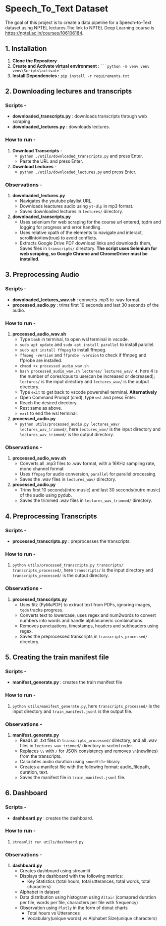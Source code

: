 # Speech_To_Text Dataset
The goal of this project is to create a data pipeline for a Speech-to-Text dataset using NPTEL lectures.The link to NPTEL Deep Learning course is https://nptel.ac.in/courses/106106184.


## 1. Installation
  1. **Clone the Repository**
  2. **Create and Activate virtual environment :** 
     ` ```python -m venv venv
     venv\Scripts\activate``` ` 
  3. **Install Dependencies :** ```pip install -r requirements.txt```

## 2. Downloading lectures and transcripts
### Scripts - 
- **downloaded_transcripts.py** : downloads transcripts through web scraping.
- **downloaded_lectures.py** : downloads lectures.
### How to run -
1. **Download Transcripts** -
   - `python ./utils/downloaded_transcripts.py` and press Enter.
   - Paste the URL and press Enter.
2. **Download Lectures** - 
   - `python ./utils/downloaded_lectures.py` and press Enter.
### Observations - 
1. **downloaded_lectures.py**
   - Navigates the youtube playlist URL.
   - Downloads leactures audio using ` yt-dlp ` in mp3 format.
   - Saves downloaded lectures in ` lectures/ ` directory.
 2. **downloaded_transcripts.py**
    - Uses selenium for web scraping for the course url entered, tqdm and logging for progress and error handling.
    - Uses relative xpath of the elements to navigate and interact, scrollIntoView(true) to avoid conflicts.
    - Extracts Google Drive PDF download links and downloads them, Saves files in ` transcripts/ ` directory.
 **The script uses Selenium for web scraping, so Google Chrome and ChromeDriver must be installed.**

 ## 3. Preprocessing Audio
 ### Scripts - 
 - **downloaded_lectures_wav.sh** : converts .mp3 to .wav format.
 - **processed_audio.py** : trims first 10 seconds and last 30 seconds of the audio.
 ### How to run - 
 1. **processed_audio_wav.sh**
      - Type `bash` in terminal, to open wsl terminal in vscode.
      - `sudo apt update` and `sudo apt install parallel` to install parallel.
      - `sudo apt install ffmpeg` to install ffmpeg.
      - `ffmpeg -version` and `ffprobe -version` to check if ffmpeg and ffprobe are installed.
      - `chmod +x processed_audio_wav.sh`
      - `bash processed_audio_wav.sh lectures/ lectures_wav/ 4`, here 4 is the number of cores/cpus to use(can be increased or decreased); `lectures/` is the input directory and `lectures_wav/` is the output directory.
      - Type `exit` to get back to vscode powershell terminal.
      **Alternatively**
      - Open Command Prompt (cmd), type `wsl` and press Enter.
      - Reach the desired directory.
      - Rest same as above.
      - `exit` to end the wsl terminal.
 2. **processed_audio.py** 
      - `python utils/processed_audio.py lectures_wav/ lectures_wav_trimmed/`, here `lectures_wav/` is the input directory and `lectures_wav_trimmed/` is the output directory.
 ### Observations - 
 1. **processed_audio_wav.sh** 
    - Converts all .mp3 files to .wav format, with a 16KHz sampling rate, mono channel format
    - Uses `ffmpeg` for audio conversion, `parallel` for parallel processing.
    - Saves the .wav files in `lectures_wav/` directory.
 2. **processed_audio.py**
    - Trims first 10 seconds(intro music) and last 30 seconds(outro music) of the audio using pydub.
    - Saves the trimmed .wav files in `lectures_wav_trimmed/` directory.

## 4. Preprocessing Transcripts
### Scripts - 
- **processed_transcripts.py** : preprocesses the transcripts.
### How to run - 
1. `python utils/processed_transcripts.py transcripts/ transcripts_processed/`, here `transcripts/` is the input directory and `transcripts_processed/` is the output directory.
### Observations - 
1. **processed_transcripts.py**
    - Uses fitz (PyMuPDF) to extract text from PDFs, ignoring images, `tqdm` tracks progress.
    - Converts text to lowercase, uses regex and num2words to convert numbers into words and handle alphanumeric combinations.
    - Removes punctuations, timestamps, headers and subheaders using regex.
    - Saves the preprocessed transcripts in `transcripts_processed/` directory.

 ## 5. Creating the train manifest file

 ### Scripts - 
 - **manifest_generate.py** : creates the train manifest file
 ### How to run - 
 1. `python utils/manifest_generate.py`, here `transcripts_processed/` is the input directory and `train_manifest.jsonl` is the output file.
 ### Observations - 
 1. **manifest_generate.py**
    - Reads all .txt files in `transcripts_processed/` directory, and all .wav files in `lectures_wav_trimmed/` directory in sorted order.
    - Replaces `\\` with `/` for JSON consistency and removes `\n`(newlines) from the transcripts.
    - Calculates audio duration using `soundfile` library.
    - Creates a manifest file with the following format: audio_filepath, duration, text.
    - Saves the manifest file in `train_manifest.jsonl` file.
    
 ## 6. Dashboard
 ### Scripts - 
 - **dashboard.py** : creates the dashboard.
 ### How to run - 
 1. `streamlit run utils/dashboard.py`
 ### Observations - 
 1. **dashboard.py**
    - Creates dashboard using streamlit
    - Displays the dashboard with the following metrics:
        - Key Statistics (total hours, total utterances, total words, total characters)
    - Alphabet in dataset
    - Data distribution using histogram using `Altair` (comapred duration per file, words per file, characters per file with frequency)
    - Observation using `Plotly` in the form of donut charts
      - Total hours vs Utterances
      - Vocabulary(unique words) vs Alphabet Size(unique characters)

 